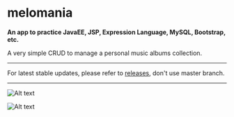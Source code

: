 # melomania

**An app to practice JavaEE, JSP, Expression Language, MySQL, Bootstrap, etc.**

A very simple CRUD to manage a personal music albums collection.

---

For latest stable updates, please refer to [releases](https://github.com/gromflomite/melomania/releases), don't use master branch.

---
![Alt text](https://i.imgur.com/QMFERPl.png "Album collection screenshot")

![Alt text](https://i.imgur.com/4d7srMV.png "New album form screenshot")


